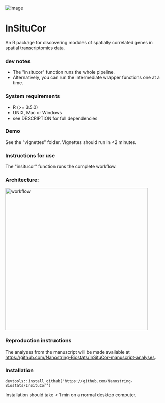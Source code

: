 
![image](https://github.com/Nanostring-Biostats/InSituCor/assets/4357938/d40c3388-58a8-42e7-acfd-387da63f2572)
# InSituCor
An R package for discovering modules of spatially correlated genes in spatial transcriptomics data.


### dev notes
- The "insitucor" function runs the whole pipeline. 
- Alternatively, you can run the intermediate wrapper functions one at a time. 


### System requirements
- R (>= 3.5.0)
- UNIX, Mac or Windows
- see DESCRIPTION for full dependencies

### Demo
See the "vignettes" folder. Vignettes should run in <2 minutes. 

### Instructions for use
The "insitucor" function runs the complete workflow. 

### Architecture:

<img width="447" alt="workflow" src="https://github.com/Nanostring-Biostats/SPARC/assets/4357938/a00d2985-1f01-4e6d-acac-7ef907e1ac2a">

 
### Reproduction instructions
The analyses from the manuscript will be made available at https://github.com/Nanostring-Biostats/InSituCor-manuscript-analyses.

### Installation
```
devtools::install_github("https://github.com/Nanostring-Biostats/InSituCor")
```
Installation should take < 1 min on a normal desktop computer. 


